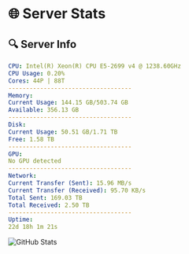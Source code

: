# 🌐 Server Stats
## 🔍 Server Info
```yaml
CPU: Intel(R) Xeon(R) CPU E5-2699 v4 @ 1238.60GHz
CPU Usage: 0.20%
Cores: 44P | 88T
-----------------------------------
Memory:
Current Usage: 144.15 GB/503.74 GB
Available: 356.13 GB
-----------------------------------
Disk:
Current Usage: 50.51 GB/1.71 TB
Free: 1.58 TB
-----------------------------------
GPU:
No GPU detected
-----------------------------------
Network:
Current Transfer (Sent): 15.96 MB/s
Current Transfer (Received): 95.70 KB/s
Total Sent: 169.03 TB
Total Received: 2.50 TB
-----------------------------------
Uptime:
22d 18h 1m 21s
```
![GitHub Stats](https://img.shields.io/badge/Updated-2025-03-02_16:44:39-blue)